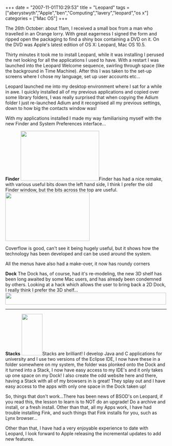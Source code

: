 +++
date = "2007-11-01T10:29:53"
title = "Leopard"
tags = ["aberystwyth","Apple","ben","Computing","lavery","leopard","os x"]
categories = ["Mac OS"]
+++

The 26th October: about 11am, I received a small box from a man who travelled in an Orange lorry.
With great eagerness I signed the form and ripped open the packaging to find a shiny box containing a DVD on it. On the DVD was Apple's latest edition of OS X: Leopard, Mac OS 10.5.

Thirty minutes it took me to install Leopard, while it was installing I perused the net looking for all the applications I used to have. With a restart I was launched into the Leopard Welcome sequence, swirling through space (like the background in Time Machine). After this I was taken to the set-up screens where I chose my language, set up user accounts etc...

Leopard launched me into my desktop environment where I sat for a while in awe. I quickly installed all of my previous applications and copied over some library folders, I was really surprised that when copying the Adium folder I just re-launched Adium and it recognised all my previous settings, down to how big the contacts window was!

With my applications installed I made my way familiarising myself with the new Finder and System Preferences interface...

**Finder**
[<img src="http://i9.photobucket.com/albums/a55/forquare/blog/Finder.png" width="245" height="155" />][1]Finder has had a nice remake, with various useful bits down the left hand side, I think I prefer the old Finder window, but the bits across the top are useful.
[<img src="http://i9.photobucket.com/albums/a55/forquare/blog/Coverflow.png" width="263" height="151" />][2]

Coverflow is good, can't see it being hugely useful, but it shows how the technology has been developed and can be used around the system.

All the menus have also had a make-over, it now has roundy corners![<img src="http://i9.photobucket.com/albums/a55/forquare/blog/Contextmenu.png" width="128" height="100" />][3]

**Dock**
The Dock has, of course, had it's re-modeling, the new 3D shelf has been long awaited by some Mac users, and has already been condemned by others.
Looking at a hack which allows the user to bring back a 2D Dock, I really think I prefer the 3D shelf...[<img src="http://i9.photobucket.com/albums/a55/forquare/blog/Dock.png" width="502" height="37" />][4]
****

**Stacks**
[<img src="http://i9.photobucket.com/albums/a55/forquare/blog/Stacks.png" width="65" height="129" />][5]Stacks are brilliant! I develop Java and C applications for university and I use two versions of the Eclipse IDE, I now have these in a folder somewhere on my system, the folder was plonked onto the Dock and it turned into a Stack, I now have easy access to my IDE's and it only takes up one space on my Dock!
I also create the odd website here and there, having a Stack with all of my browsers in is great! They splay out and I have easy access to the apps with only one space in the Dock taken up!

So, things that don't work...There has been news of BSOD's on Leopard, if you read this, the lesson to learn is to NOT do an upgrade! Do a archive and install, or a fresh install.
Other than that, all my Apps work, I have had trouble installing Fink, and such things that Fink installs for you, such as Lynx browser...

Other than that, I have had a very enjoyable experience to date with Leopard, I look forward to Apple releasing the incremental updates to add new features.

  [1]: http://i9.photobucket.com/albums/a55/forquare/blog/Finder.png
  [2]: http://i9.photobucket.com/albums/a55/forquare/blog/Coverflow.png
  [3]: http://i9.photobucket.com/albums/a55/forquare/blog/Contextmenu.png
  [4]: http://bp3.blogger.com/_O-hhlwzvPFE/RynaWWyP4jI/AAAAAAAAAFM/fvLPKm1o9us/s1600-h/Dock.png
  [5]: http://i9.photobucket.com/albums/a55/forquare/blog/Stacks.png
